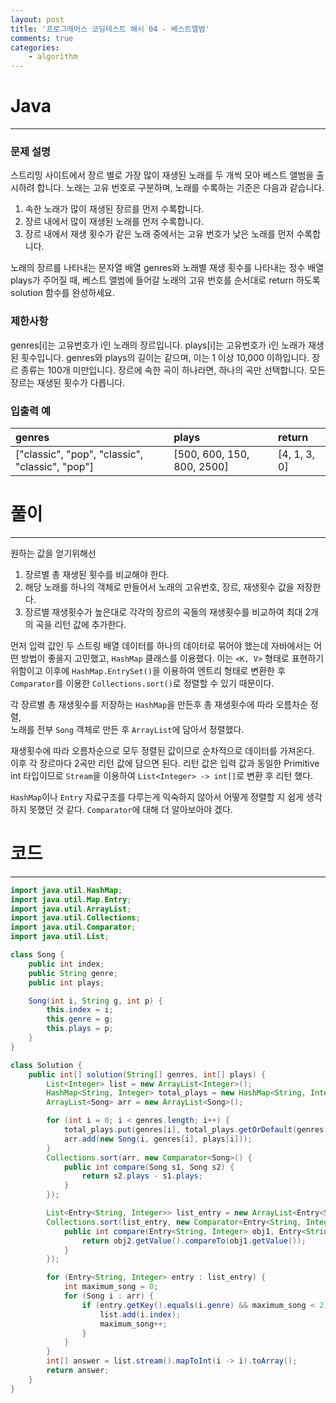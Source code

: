 ```yaml
---
layout: post
title: '프로그래머스 코딩테스트 해시 04 - 베스트앨범'
comments: true
categories:
    - algorithm
---
```

# Java
- - -
### 문제 설명
스트리밍 사이트에서 장르 별로 가장 많이 재생된 노래를 두 개씩 모아 베스트 앨범을 출시하려 합니다. 노래는 고유 번호로 구분하며, 노래를 수록하는 기준은 다음과 같습니다.
1. 속한 노래가 많이 재생된 장르를 먼저 수록합니다.
2. 장르 내에서 많이 재생된 노래를 먼저 수록합니다.
3. 장르 내에서 재생 횟수가 같은 노래 중에서는 고유 번호가 낮은 노래를 먼저 수록합니다.

노래의 장르를 나타내는 문자열 배열 genres와 노래별 재생 횟수를 나타내는 정수 배열 plays가 주어질 때, 베스트 앨범에 들어갈 노래의 고유 번호를 순서대로 return 하도록 solution 함수를 완성하세요.
### 제한사항
genres[i]는 고유번호가 i인 노래의 장르입니다.
plays[i]는 고유번호가 i인 노래가 재생된 횟수입니다.
genres와 plays의 길이는 같으며, 이는 1 이상 10,000 이하입니다.
장르 종류는 100개 미만입니다.
장르에 속한 곡이 하나라면, 하나의 곡만 선택합니다.
모든 장르는 재생된 횟수가 다릅니다.
### 입출력 예

| genres                                          | plays                      | return       |
| :---------------------------------------------- | :------------------------- | :----------- |
| ["classic", "pop", "classic", "classic", "pop"] | [500, 600, 150, 800, 2500] | [4, 1, 3, 0] |

# 풀이
- - -   

원하는 값을 얻기위해선

1. 장르별 총 재생된 횟수를 비교해야 한다.
2. 해당 노래를 하나의 객체로 만들어서 노래의 고유번호, 장르, 재생횟수 값을 저장한다.
3. 장르별 재생횟수가 높은대로 각각의 장르의 곡들의 재생횟수를 비교하여 최대 2개의 곡을 리턴 값에 추가한다.

먼저 입력 값인 두 스트링 배열 데이터를 하나의 데이터로 묶어야 했는데 자바에서는 어떤 방법이 좋을지 고민했고, `HashMap` 클래스를 이용했다. 이는 `<K, V>` 형태로 표현하기 위함이고 이후에 `HashMap.EntrySet()`을 이용하여 엔트리 형태로 변환한 후  `Comparator`를 이용한 `Collections.sort()`로 정렬할 수 있기 때문이다.

각 장르별 총 재생횟수를 저장하는 `HashMap`을 만든후 총 재생횟수에 따라 오름차순 정렬,   
노래를 전부 `Song` 객체로 만든 후 `ArrayList`에 담아서 정렬했다.

재생횟수에 따라 오름차순으로 모두 정렬된 값이므로 순차적으로 데이터를 가져온다.   
이후 각 장르마다 2곡만 리턴 값에 담으면 된다. 리턴 값은 입력 값과 동일한 Primitive int 타입이므로 `Stream`을 이용하여 `List<Integer> -> int[]`로 변환 후 리턴 했다.

`HashMap`이나 `Entry` 자료구조를 다루는게 익숙하지 않아서 어떻게 정렬할 지 쉽게 생각하지 못했던 것 같다. `Comparator`에 대해 더 알아보아야 겠다.

# 코드
- - -
```java
import java.util.HashMap;
import java.util.Map.Entry;
import java.util.ArrayList;
import java.util.Collections;
import java.util.Comparator;
import java.util.List;

class Song {
    public int index;
    public String genre;
    public int plays;

    Song(int i, String g, int p) {
        this.index = i;
        this.genre = g;
        this.plays = p;
    }
}

class Solution {
    public int[] solution(String[] genres, int[] plays) {
        List<Integer> list = new ArrayList<Integer>();
        HashMap<String, Integer> total_plays = new HashMap<String, Integer>();
        ArrayList<Song> arr = new ArrayList<Song>();

        for (int i = 0; i < genres.length; i++) {
            total_plays.put(genres[i], total_plays.getOrDefault(genres[i], 0) + plays[i]);
            arr.add(new Song(i, genres[i], plays[i]));
        }
        Collections.sort(arr, new Comparator<Song>() {
            public int compare(Song s1, Song s2) {
                return s2.plays - s1.plays;
            }
        });

        List<Entry<String, Integer>> list_entry = new ArrayList<Entry<String, Integer>>(total_plays.entrySet());
        Collections.sort(list_entry, new Comparator<Entry<String, Integer>>() {
            public int compare(Entry<String, Integer> obj1, Entry<String, Integer> obj2) {
                return obj2.getValue().compareTo(obj1.getValue());
            }
        });

        for (Entry<String, Integer> entry : list_entry) {
            int maximum_song = 0;
            for (Song i : arr) {
                if (entry.getKey().equals(i.genre) && maximum_song < 2) {
                    list.add(i.index);
                    maximum_song++;
                }
            }
        }
        int[] answer = list.stream().mapToInt(i -> i).toArray();
        return answer;
    }
}
```
